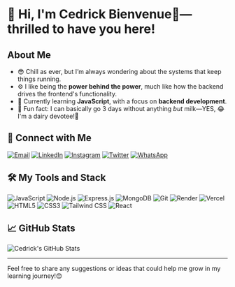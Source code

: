 # 👋 Hi, I'm Cedrick Bienvenue🙂—thrilled to have you here!

## About Me
- 😎 Chill as ever, but I’m always wondering about the systems that keep things running.  
- ⚙️ I like being the **power behind the power**, much like how the backend drives the frontend's functionality.  
- 🔭 Currently learning **JavaScript**, with a focus on **backend development**.
- 🥛 Fun fact: I can basically go 3 days without anything *but* milk—YES, 😂I'm a dairy devotee!🐄
 
## 🔗 Connect with Me 
[![Email](https://img.shields.io/badge/Email-D14836?style=for-the-badge&logo=gmail&logoColor=white)](mailto:cedrick13bienvenue@gmail.com)  [![LinkedIn](https://img.shields.io/badge/LinkedIn-0077B5?style=for-the-badge&logo=linkedin&logoColor=white)](https://www.linkedin.com/in/cedrick-bienvenue-256317298/)  [![Instagram](https://img.shields.io/badge/Instagram-E4405F?style=for-the-badge&logo=instagram&logoColor=white)](https://www.instagram.com/cedrick13bienvenue/)  [![Twitter](https://img.shields.io/badge/Twitter-1DA1F2?style=for-the-badge&logo=twitter&logoColor=white)](https://twitter.com/cedrique_13)  [![WhatsApp](https://img.shields.io/badge/WhatsApp-25D366?style=for-the-badge&logo=whatsapp&logoColor=white)](https://wa.me/250784667128)  


## 🛠️ My Tools and Stack

![JavaScript](https://img.shields.io/badge/JavaScript-F7DF1E?style=for-the-badge&logo=javascript&logoColor=black)  ![Node.js](https://img.shields.io/badge/Node.js-339933?style=for-the-badge&logo=node.js&logoColor=white)  ![Express.js](https://img.shields.io/badge/Express.js-000000?style=for-the-badge&logo=express&logoColor=white)  ![MongoDB](https://img.shields.io/badge/MongoDB-47A248?style=for-the-badge&logo=mongodb&logoColor=white)  ![Git](https://img.shields.io/badge/Git-F05032?style=for-the-badge&logo=git&logoColor=white)  ![Render](https://img.shields.io/badge/Render-46E3B7?style=for-the-badge&logo=render&logoColor=white)  ![Vercel](https://img.shields.io/badge/Vercel-000000?style=for-the-badge&logo=vercel&logoColor=white)  ![HTML5](https://img.shields.io/badge/HTML5-E34F26?style=for-the-badge&logo=html5&logoColor=white)  ![CSS3](https://img.shields.io/badge/CSS3-1572B6?style=for-the-badge&logo=css3&logoColor=white)  ![Tailwind CSS](https://img.shields.io/badge/Tailwind_CSS-06B6D4?style=for-the-badge&logo=tailwindcss&logoColor=white)  ![React](https://img.shields.io/badge/React-61DAFB?style=for-the-badge&logo=React&logoColor=black)


## 📈 GitHub Stats

![Cedrick's GitHub Stats](https://github-readme-stats.vercel.app/api?username=cedrick13bienvenue&show_icons=true&theme=radical)

---

Feel free to share any suggestions or ideas that could help me grow in my learning journey!😊
